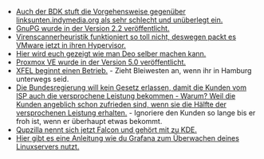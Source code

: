 * [Auch der BDK stuft die Vorgehensweise gegenüber linksunten.indymedia.org als sehr schlecht und unüberlegt ein.](https://www.heise.de/newsticker/meldung/linksunten-indymedia-Kriminalpolizei-kritisiert-Verbot-und-fuerchtet-Vergeltung-3814319.html)
* [GnuPG wurde in der Version 2.2 veröffentlicht.](http://www.phoronix.com/scan.php?page=news_item&px=GnuPG-2.2-Released)
* [Virenscannerheuristik funktioniert so toll nicht, deswegen packt es VMware jetzt in ihren Hypervisor.](https://www.golem.de/news/virtualisierung-vmware-verankert-sicherheit-im-hypervisor-1708-129717.html)
* [Hier wird euch gezeigt wie man Deo selber machen kann.](https://www.careelite.de/deo-selber-machen-natron)
* [Proxmox VE wurde in der Version 5.0 veröffentlicht.](https://www.heise.de/ix/meldung/ZFS-und-Debian-9-Proxmox-VE-5-0-ueberzeugt-im-Test-3813719.html)
* [XFEL beginnt einen Betrieb.](https://www.heise.de/newsticker/meldung/Elbphilharmonie-der-Forschung-Roentgenlaser-European-XFEL-beginnt-Nutzerbetrieb-3813803.html) - Zieht Bleiwesten an, wenn ihr in Hamburg unterwegs seid.
* [Die Bundesregierung will kein Gesetz erlassen, damit die Kunden vom ISP auch die versprochene Leistung bekommen - Warum? Weil die Kunden angeblich schon zufrieden sind, wenn sie die Hälfte der versprochenen Leistung erhalten.](https://www.golem.de/news/internet-bundesregierung-will-keine-hilfe-bei-datenratenbetrug-bieten-1708-129711.html) - Ignoriere den Kunden so lange bis er froh ist, wenn er überhaupt etwas bekommt.
* [Qupzilla nennt sich jetzt Falcon und gehört mit zu KDE.](https://www.pro-linux.de/news/1/25086/webbrowser-qupzilla-wird-zu-falkon.html)
* [Hier gibt es eine Anleitung wie du Grafana zum Überwachen deines Linuxservers nutzt.](https://opensource.com/article/17/8/linux-grafana)
